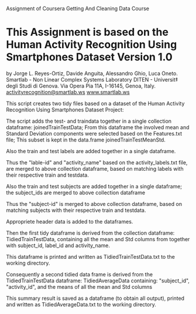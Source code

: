 Assignment of Coursera Getting And Cleaning Data Course

This Assignment is based on the Human Activity Recognition Using Smartphones Dataset
Version 1.0
==================================================================
by Jorge L. Reyes-Ortiz, Davide Anguita, Alessandro Ghio, Luca Oneto.
Smartlab - Non Linear Complex Systems Laboratory
DITEN - Universit‡ degli Studi di Genova.
Via Opera Pia 11A, I-16145, Genoa, Italy.
activityrecognition@smartlab.ws
www.smartlab.ws

This script creates two tidy files based on a dataset of the Human Activity Recognition Using Smartphones Dataset Project:

The script adds the test- and traindata together in a single collection dataframe: joinedTrainTestData; 
From this dataframe the involved mean and Standard Deviation components were selected based on the Features.txt file;
This subset is kept in the data.frame joinedTrainTestMeanStd. 

Also the train and test labels are added together in a single dataframe.

Thus the "lable-id" and "activity_name" based on the activity_labels.txt file, are merged to above collection dataframe, 
based on matching labels with their respective train and testdata.

Also the train and test subjects are added together in a single dataframe; the subject_ids are merged to above collection dataframe

Thus the "subject-id" is merged to above collection dataframe, based on matching subjects with their respective train and testdata.

Appropriete header data is added to the dataframes.

Then the first tidy dataframe is derived from the collection dataframe: TidiedTrainTestData, 
containing all the mean and Std columns from together with subject_id, label_id and activity_name.

This dataframe is printed and written as TidiedTrainTestData.txt to the working directory.

Consequently a second tidied data frame is derived from the TidiedTrainTestData dataframe: TidiedAverageData containing: 
"subject_id", "activity_id", and the means of all the mean and Std columns

This summary result is saved as a dataframe (to obtain all output), printed and written as TidiedAverageData.txt to the working directory.
